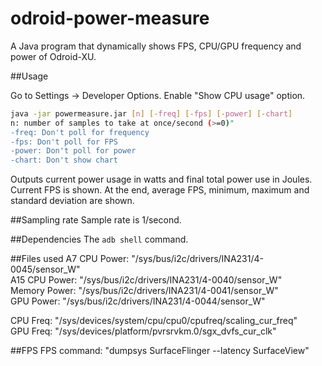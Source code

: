 odroid-power-measure
====================

A Java program that dynamically shows FPS, CPU/GPU frequency and power of Odroid-XU.


##Usage

Go to Settings -> Developer Options. Enable "Show CPU usage" option.

```bash
java -jar powermeasure.jar [n] [-freq] [-fps] [-power] [-chart]
n: number of samples to take at once/second (>=0)"
-freq: Don't poll for frequency
-fps: Don't poll for FPS
-power: Don't poll for power
-chart: Don't show chart

```

Outputs current power usage in watts and final total power use in Joules. Current FPS is shown. At the end, average FPS, minimum, maximum and standard deviation are shown.

##Sampling rate
Sample rate is 1/second.

##Dependencies
The `adb shell` command.

##Files used
A7 CPU Power: "/sys/bus/i2c/drivers/INA231/4-0045/sensor_W"  
A15 CPU Power: "/sys/bus/i2c/drivers/INA231/4-0040/sensor_W"  
Memory Power: "/sys/bus/i2c/drivers/INA231/4-0041/sensor_W"  
GPU Power: "/sys/bus/i2c/drivers/INA231/4-0044/sensor_W"  

CPU Freq: "/sys/devices/system/cpu/cpu0/cpufreq/scaling_cur_freq"  
GPU Freq: "/sys/devices/platform/pvrsrvkm.0/sgx_dvfs_cur_clk"


##FPS
FPS command: "dumpsys SurfaceFlinger --latency SurfaceView"
